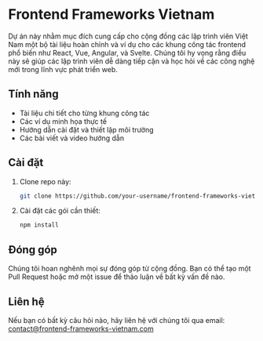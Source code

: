 # Frontend Frameworks Vietnam

Dự án này nhằm mục đích cung cấp cho cộng đồng các lập trình viên Việt Nam một bộ tài liệu hoàn chỉnh và ví dụ cho các khung công tác frontend phổ biến như React, Vue, Angular, và Svelte. Chúng tôi hy vọng rằng điều này sẽ giúp các lập trình viên dễ dàng tiếp cận và học hỏi về các công nghệ mới trong lĩnh vực phát triển web.

## Tính năng
- Tài liệu chi tiết cho từng khung công tác
- Các ví dụ minh họa thực tế
- Hướng dẫn cài đặt và thiết lập môi trường
- Các bài viết và video hướng dẫn

## Cài đặt
1. Clone repo này:
   ```bash
   git clone https://github.com/your-username/frontend-frameworks-vietnam.git
   ```
2. Cài đặt các gói cần thiết:
   ```bash
   npm install
   ```

## Đóng góp
Chúng tôi hoan nghênh mọi sự đóng góp từ cộng đồng. Bạn có thể tạo một Pull Request hoặc mở một issue để thảo luận về bất kỳ vấn đề nào.

## Liên hệ
Nếu bạn có bất kỳ câu hỏi nào, hãy liên hệ với chúng tôi qua email: contact@frontend-frameworks-vietnam.com
